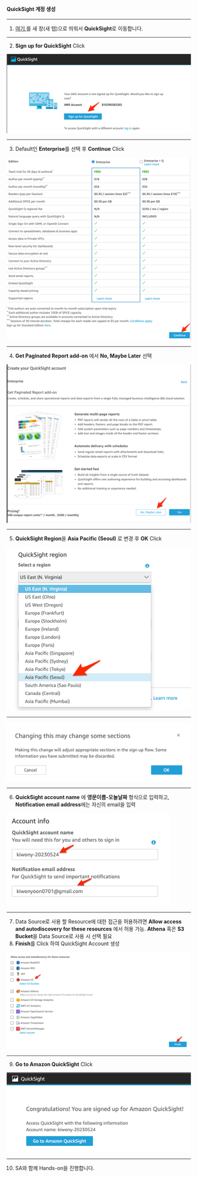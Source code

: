 #### QuickSight 계정 생성

---



1. [여기 ](https://quicksight.aws.amazon.com/sn/start) 를 새 창(새 탭)으로 띄워서 **QuickSight**로 이동합니다.

   

---

2. **Sign up for QuickSight** Click

![image-20230523231430584](images/image-20230523231430584.png)



---

3. Default인 **Enterprise**를 선택 후 **Continue** Click

![image-20230523231538775](images/image-20230523231538775.png)

---

4. **Get Paginated Report add-on** 에서 **No, Maybe Later** 선택

![image-20230523231644952](images/image-20230523231644952.png)

---

5. **QuickSight Region**을 **Asia Pacific (Seoul)** 로 변경 후 **OK** Click

![image-20230523231808779](images/image-20230523231808779.png)

---

![image-20230523231848708](images/image-20230523231848708.png)



---

6. **QuickSight account name** 에 **영문이름-오늘날짜** 형식으로 입력하고, **Notification email address**에는 자신의 email을 입력

![image-20230523231957213](images/image-20230523231957213.png)

---

7. Data Source로 사용 할 Resource에 대한 접근을 허용하려면 **Allow access and autodiscovery for these resources** 에서 허용 가능. **Athena** 혹은 **S3 Bucket**을 Data Source로 사용 시 선택 필요
8. **Finish**를 Click 하여 QuickSight Account 생성



![image-20230523232230604](images/image-20230523232230604.png)

---

9. **Go to Amazon QuickSight** Click

![image-20230523232459794](images/image-20230523232459794.png)

---

10. SA와 함께 Hands-on을 진행합니다.



























